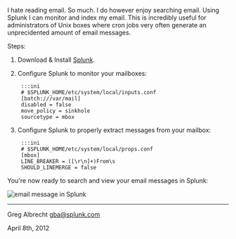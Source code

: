 I hate reading email. So much. I do however enjoy searching email. Using
Splunk I can monitor and index my email. This is incredibly useful for
administrators of Unix boxes where cron jobs very often generate an
unprecidented amount of email messages.

Steps:

1. Download & Install [Splunk](http://www.splunk.com/download).
2. Configure Splunk to monitor your mailboxes:

        :::ini
        # $SPLUNK_HOME/etc/system/local/inputs.conf
        [batch:///var/mail]
        disabled = false
        move_policy = sinkhole
        sourcetype = mbox

3. Configure Splunk to properly extract messages from your mailbox:

        :::ini
        # $SPLUNK_HOME/etc/system/local/props.conf
        [mbox]
        LINE_BREAKER = ([\r\n]+)From\s
        SHOULD_LINEMERGE = false

You're now ready to search and view your email messages in Splunk:

![email message in Splunk](http://dl.dropbox.com/u/4036736/Screenshots/g8tg.png "Email messsage as a Splunk event.")

---
Greg Albrecht <gba@splunk.com>

April 8th, 2012
